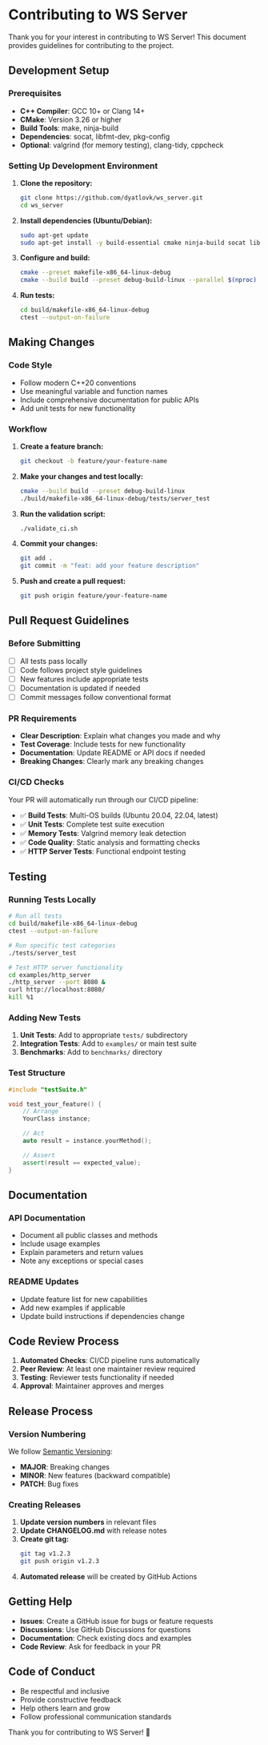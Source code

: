 # Contributing to WS Server

Thank you for your interest in contributing to WS Server! This document provides guidelines for contributing to the project.

## Development Setup

### Prerequisites

- **C++ Compiler**: GCC 10+ or Clang 14+
- **CMake**: Version 3.26 or higher
- **Build Tools**: make, ninja-build
- **Dependencies**: socat, libfmt-dev, pkg-config
- **Optional**: valgrind (for memory testing), clang-tidy, cppcheck

### Setting Up Development Environment

1. **Clone the repository:**
   ```bash
   git clone https://github.com/dyatlovk/ws_server.git
   cd ws_server
   ```

2. **Install dependencies (Ubuntu/Debian):**
   ```bash
   sudo apt-get update
   sudo apt-get install -y build-essential cmake ninja-build socat libfmt-dev pkg-config
   ```

3. **Configure and build:**
   ```bash
   cmake --preset makefile-x86_64-linux-debug
   cmake --build build --preset debug-build-linux --parallel $(nproc)
   ```

4. **Run tests:**
   ```bash
   cd build/makefile-x86_64-linux-debug
   ctest --output-on-failure
   ```

## Making Changes

### Code Style

- Follow modern C++20 conventions
- Use meaningful variable and function names
- Include comprehensive documentation for public APIs
- Add unit tests for new functionality

### Workflow

1. **Create a feature branch:**
   ```bash
   git checkout -b feature/your-feature-name
   ```

2. **Make your changes and test locally:**
   ```bash
   cmake --build build --preset debug-build-linux
   ./build/makefile-x86_64-linux-debug/tests/server_test
   ```

3. **Run the validation script:**
   ```bash
   ./validate_ci.sh
   ```

4. **Commit your changes:**
   ```bash
   git add .
   git commit -m "feat: add your feature description"
   ```

5. **Push and create a pull request:**
   ```bash
   git push origin feature/your-feature-name
   ```

## Pull Request Guidelines

### Before Submitting

- [ ] All tests pass locally
- [ ] Code follows project style guidelines
- [ ] New features include appropriate tests
- [ ] Documentation is updated if needed
- [ ] Commit messages follow conventional format

### PR Requirements

- **Clear Description**: Explain what changes you made and why
- **Test Coverage**: Include tests for new functionality
- **Documentation**: Update README or API docs if needed
- **Breaking Changes**: Clearly mark any breaking changes

### CI/CD Checks

Your PR will automatically run through our CI/CD pipeline:

- ✅ **Build Tests**: Multi-OS builds (Ubuntu 20.04, 22.04, latest)
- ✅ **Unit Tests**: Complete test suite execution
- ✅ **Memory Tests**: Valgrind memory leak detection
- ✅ **Code Quality**: Static analysis and formatting checks
- ✅ **HTTP Server Tests**: Functional endpoint testing

## Testing

### Running Tests Locally

```bash
# Run all tests
cd build/makefile-x86_64-linux-debug
ctest --output-on-failure

# Run specific test categories
./tests/server_test

# Test HTTP server functionality
cd examples/http_server
./http_server --port 8080 &
curl http://localhost:8080/
kill %1
```

### Adding New Tests

1. **Unit Tests**: Add to appropriate `tests/` subdirectory
2. **Integration Tests**: Add to `examples/` or main test suite
3. **Benchmarks**: Add to `benchmarks/` directory

### Test Structure

```cpp
#include "testSuite.h"

void test_your_feature() {
    // Arrange
    YourClass instance;

    // Act
    auto result = instance.yourMethod();

    // Assert
    assert(result == expected_value);
}
```

## Documentation

### API Documentation

- Document all public classes and methods
- Include usage examples
- Explain parameters and return values
- Note any exceptions or special cases

### README Updates

- Update feature list for new capabilities
- Add new examples if applicable
- Update build instructions if dependencies change

## Code Review Process

1. **Automated Checks**: CI/CD pipeline runs automatically
2. **Peer Review**: At least one maintainer review required
3. **Testing**: Reviewer tests functionality if needed
4. **Approval**: Maintainer approves and merges

## Release Process

### Version Numbering

We follow [Semantic Versioning](https://semver.org/):
- **MAJOR**: Breaking changes
- **MINOR**: New features (backward compatible)
- **PATCH**: Bug fixes

### Creating Releases

1. **Update version numbers** in relevant files
2. **Update CHANGELOG.md** with release notes
3. **Create git tag:**
   ```bash
   git tag v1.2.3
   git push origin v1.2.3
   ```
4. **Automated release** will be created by GitHub Actions

## Getting Help

- **Issues**: Create a GitHub issue for bugs or feature requests
- **Discussions**: Use GitHub Discussions for questions
- **Documentation**: Check existing docs and examples
- **Code Review**: Ask for feedback in your PR

## Code of Conduct

- Be respectful and inclusive
- Provide constructive feedback
- Help others learn and grow
- Follow professional communication standards

Thank you for contributing to WS Server! 🚀
